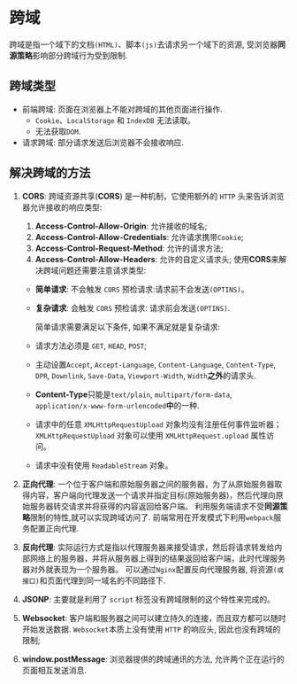 # 跨域

跨域是指一个域下的文档`(HTML)`、脚本`(js)`去请求另一个域下的资源, 受浏览器**同源策略**影响部分跨域行为受到限制.

## 跨域类型

+ 前端跨域: 页面在浏览器上不能对跨域的其他页面进行操作.
  + `Cookie`、`LocalStorage` 和 `IndexDB` 无法读取。
  + 无法获取`DOM`.
+ 请求跨域: 部分请求发送后浏览器不会接收响应.

## 解决跨域的方法

1. **CORS**: 跨域资源共享(**CORS**) 是一种机制，它使用额外的 `HTTP` 头来告诉浏览器允许接收的响应类型:
    1. **Access-Control-Allow-Origin**: 允许接收的域名;
    2. **Access-Control-Allow-Credentials**: 允许请求携带`Cookie`;
    3. **Access-Control-Request-Method**: 允许的请求方法;
    4. **Access-Control-Allow-Headers**: 允许的自定义请求头;
使用**CORS**来解决跨域问题还需要注意请求类型:

    + **简单请求**: 不会触发 `CORS` 预检请求:请求前不会发送`(OPTINS)`。
    + **复杂请求**: 会触发 `CORS` 预检请求: 请求前会发送`(OPTINS)`.

      简单请求需要满足以下条件, 如果不满足就是复杂请求:

    + 请求方法必须是 `GET`, `HEAD`, `POST`;
    + 主动设置`Accept`, `Accept-Language`, `Content-Language`, `Content-Type`, `DPR`, `Downlink`, `Save-Data`, `Viewport-Width`, `Width`**之外**的请求头.
    + **Content-Type**只能是`text/plain`, `multipart/form-data`, `application/x-www-form-urlencoded`**中**的一种.
    + 请求中的任意 `XMLHttpRequestUpload` 对象均没有注册任何事件监听器；`XMLHttpRequestUpload` 对象可以使用 `XMLHttpRequest.upload` 属性访问。
    + 请求中没有使用 `ReadableStream` 对象。

2. **正向代理**: 一个位于客户端和原始服务器之间的服务器，为了从原始服务器取得内容，客户端向代理发送一个请求并指定目标(原始服务器)，然后代理向原始服务器转交请求并将获得的内容返回给客户端。
利用服务端请求不受**同源策略**限制的特性,就可以实现跨域访问了.
前端常用在开发模式下利用`webpack`服务配置正向代理.
3. **反向代理**: 实际运行方式是指以代理服务器来接受请求，然后将请求转发给内部网络上的服务器，并将从服务器上得到的结果返回给客户端，此时代理服务器对外就表现为一个服务器。
可以通过`Nginx`配置反向代理服务器, 将资源`(或接口)`和页面代理到同一域名的不同路径下.
4. **JSONP**: 主要就是利用了 `script` 标签没有跨域限制的这个特性来完成的。
5. **Websocket**: 客户端和服务器之间可以建立持久的连接，而且双方都可以随时开始发送数据.
`Websocket`本质上没有使用 `HTTP` 的响应头, 因此也没有跨域的限制;
6. **window.postMessage**: 浏览器提供的跨域通讯的方法, 允许两个正在运行的页面相互发送消息.
